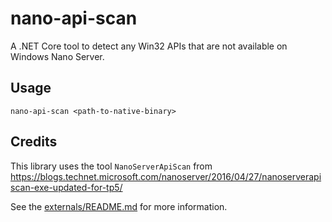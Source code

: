 # nano-api-scan

A .NET Core tool to detect any Win32 APIs that are not available on Windows Nano Server.

## Usage

```
nano-api-scan <path-to-native-binary>
```

## Credits

This library uses the tool `NanoServerApiScan` from https://blogs.technet.microsoft.com/nanoserver/2016/04/27/nanoserverapiscan-exe-updated-for-tp5/

See the [externals/README.md](externals/README.md) for more information.
